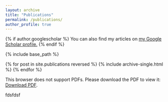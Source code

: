 ```yaml
---
layout: archive
title: "Publications"
permalink: /publications/
author_profile: true
---
```


{% if author.googlescholar %}
  You can also find my articles on <u><a href="{{author.googlescholar}}">my Google Scholar profile</a>.</u>
{% endif %}

{% include base_path %}

{% for post in site.publications reversed %}
  {% include archive-single.html %}
{% endfor %}


<p>This browser does not support PDFs. Please download the PDF to view it: <a href="/files/CV_JesusValdiviezo.pdf">Download PDF</a>.</p>

fdsfdsf
